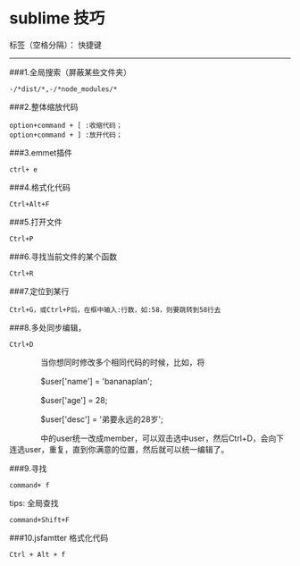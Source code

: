 ﻿# sublime 技巧

标签（空格分隔）： 快捷键

---

###1.全局搜索（屏蔽某些文件夹）
```
-/*dist/*,-/*node_modules/*
```

###2.整体缩放代码
```
option+command + [ :收缩代码；
option+command + ] :放开代码；
```
###3.emmet插件
```
ctrl+ e
```

###4.格式化代码
```
Ctrl+Alt+F
```

###5.打开文件
```
Ctrl+P
```

###6.寻找当前文件的某个函数
```
Ctrl+R
```
###7.定位到某行
```
Ctrl+G，或Ctrl+P后，在框中输入:行数，如:58，则要跳转到58行去
```
###8.多处同步编辑，
```
Ctrl+D
```

　　　　当你想同时修改多个相同代码的时候，比如，将

　　　　$user['name'] = 'bananaplan';

　　　　$user['age'] = 28;

　　　　$user['desc'] = '弟要永远的28岁';

　　　　中的user统一改成member，可以双击选中user，然后Ctrl+D，会向下连选user，重复，直到你满意的位置，然后就可以统一编辑了。

###9.寻找
```
command+ f
```
tips: 全局查找
```
command+Shift+F
```

###10.jsfamtter 格式化代码
```
Ctrl + Alt + f
```